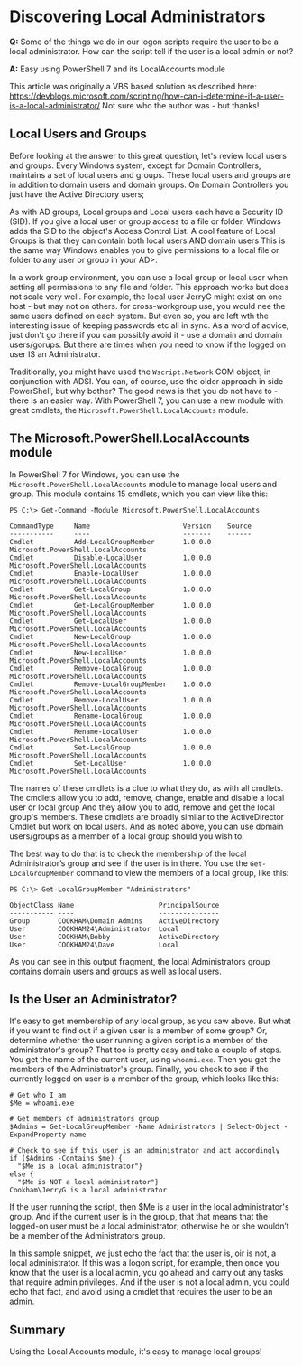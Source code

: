 # Discovering Local Administrators

**Q:** Some of the things we do in our logon scripts require the user to be a local administrator. How can the script tell if the user is a local admin or not?

**A:**  Easy using PowerShell 7 and its LocalAccounts module


This article was originally a VBS based solution as described here: <https://devblogs.microsoft.com/scripting/how-can-i-determine-if-a-user-is-a-local-administrator/>
Not sure who the author was - but thanks!


## Local Users and Groups

Before looking at the answer to this great question, let's review local users and groups.
Every Windows system, except for Domain Controllers, maintains a set of local users and groups. 
These local users and groups are in addition to domain users and domain groups.
On Domain Controllers you just have the Active Directory users;

As with AD groups, Local groups and Local users each have a Security ID (SID).
If you give a local user or group access to a file or folder, Windows adds tha SID to the object's Access Control List.
A cool feature of Local Groups is that they can contain both local users AND domain users
This is the same way Windows enables you to give permissions to a local file or folder to any user or group in your AD>.

In a work group environment, you can use a local group or local user when setting all permissions to any file and folder.
This approach works but does not scale very well.
For example, the local user JerryG might exist on one host - but may not on others.
for cross-workgroup use, you would nee the same users defined on each system.
But even so, you are left wth the interesting issue of keeping passwords etc all in sync.
As a word of advice, just don't go there if you can possibly avoid it - use a domain and domain users/gorups.
But there are times when you need to know if the logged on user IS an Administrator.

Traditionally, you might have used the ``Wscript.Network`` COM object, in conjunction with ADSI. 
You can, of course, use the older approach in side PowerShell, but why bother?
The good news is that you do not have to - there is an easier way.
With PowerShell 7, you can use a new module with great cmdlets, the ``Microsoft.PowerShell.LocalAccounts`` module.

## The Microsoft.PowerShell.LocalAccounts module

In PowerShell 7 for Windows, you can use the ``Microsoft.PowerShell.LocalAccounts`` module to manage local users and group.
This module contains 15 cmdlets, which you can view like this:

```console
PS C:\> Get-Command -Module Microsoft.PowerShell.LocalAccounts

CommandType     Name                       Version    Source
-----------     ----                       -------    ------
Cmdlet          Add-LocalGroupMember       1.0.0.0    Microsoft.PowerShell.LocalAccounts
Cmdlet          Disable-LocalUser          1.0.0.0    Microsoft.PowerShell.LocalAccounts
Cmdlet          Enable-LocalUser           1.0.0.0    Microsoft.PowerShell.LocalAccounts
Cmdlet          Get-LocalGroup             1.0.0.0    Microsoft.PowerShell.LocalAccounts
Cmdlet          Get-LocalGroupMember       1.0.0.0    Microsoft.PowerShell.LocalAccounts
Cmdlet          Get-LocalUser              1.0.0.0    Microsoft.PowerShell.LocalAccounts
Cmdlet          New-LocalGroup             1.0.0.0    Microsoft.PowerShell.LocalAccounts
Cmdlet          New-LocalUser              1.0.0.0    Microsoft.PowerShell.LocalAccounts
Cmdlet          Remove-LocalGroup          1.0.0.0    Microsoft.PowerShell.LocalAccounts
Cmdlet          Remove-LocalGroupMember    1.0.0.0    Microsoft.PowerShell.LocalAccounts
Cmdlet          Remove-LocalUser           1.0.0.0    Microsoft.PowerShell.LocalAccounts
Cmdlet          Rename-LocalGroup          1.0.0.0    Microsoft.PowerShell.LocalAccounts
Cmdlet          Rename-LocalUser           1.0.0.0    Microsoft.PowerShell.LocalAccounts
Cmdlet          Set-LocalGroup             1.0.0.0    Microsoft.PowerShell.LocalAccounts
Cmdlet          Set-LocalUser              1.0.0.0    Microsoft.PowerShell.LocalAccounts
```
The names of these cmdlets is a clue to what they do, as with all cmdlets.
The cmdlets allow you to add, remove, change, enable and disable a local user or local group
And they allow you to add, remove and get the local group's members.
These cmdlets are broadly similar to the ActiveDirector Cmdlet but work on local users.
And as noted above, you can use domain users/groups as a member of a local group should you wish to.

The best way to do that is to check the membership of the local Administrator’s group and see if the user is in there. 
You use the ``Get-LocalGroupMember`` command to view the members of a local group, like this:

```console
PS C:\> Get-LocalGroupMember "Administrators"

ObjectClass Name                     PrincipalSource
----------- ----                     ---------------
Group       COOKHAM\Domain Admins    ActiveDirectory
User        COOKHAM24\Administrator  Local
User        COOKHAM\Bobby            ActiveDirectory
User        COOKHAM24\Dave           Local
```
As you can see in this output fragment, the local Administrators group contains domain users and groups as well as local users. 

## Is the User an Administrator?

It's easy to get membership of any local group, as you saw above.
But what if you want to find out if a given user is a member of some group?
Or, determine whether the user running a given script is a member of the administrator's group?
That too is pretty easy and take a couple of steps.
You get the name of the current user, using ``whoami.exe``.
Then you get the members of the Administrator's group.
Finally, you check to see if the currently logged on user is a member of the group, which looks like this:

```console
# Get who I am
$Me = whoami.exe

# Get members of administrators group
$Admins = Get-LocalGroupMember -Name Administrators | Select-Object -ExpandProperty name

# Check to see if this user is an administrator and act accordingly
if ($Admins -Contains $me) {
  "$Me is a local administrator"} 
else {
  "$Me is NOT a local administrator"}
Cookham\JerryG is a local administrator
```

If the user running the script, then $Me is a user in the local administrator's group.
And if the current user is in the group, that that means that the logged-on user must be a local administrator; otherwise he or she wouldn’t be a member of the Administrators group.

In this sample snippet, we just echo the fact that the user is, oir is not, a local administrator.
If this was a logon script, for example, then once you know that the user is a local admin, you go ahead and carry out any tasks that require admin privileges.
And if the user is not a local admin, you could echo that fact, and avoid using a cmdlet that requires the user to be an admin.

## Summary
Using the Local Accounts module, it's easy to manage local groups! 